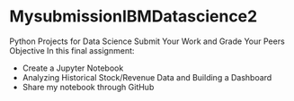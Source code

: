 # MysubmissionIBMDatascience2
Python Projects for Data Science Submit Your Work and Grade Your Peers 
Objective In this final assignment:
- Create a Jupyter Notebook
- Analyzing Historical Stock/Revenue Data and Building a Dashboard
- Share my notebook through GitHub
